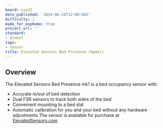 ```yaml
---
board: esp32
date_published: '2024-06-24T12:00:00Z'
difficulty: 1
made_for_esphome: true
project_url: ''
standard:
- global
tags:
- sensor
title: Elevated Sensors Bed Presence (bpmk1)
---
```


## Overview

The Elevated Sensors Bed Presence mk1 is a bed occupancy sensor with:
- Accurate in/out of bed detection
- Dual FSR sensors to track both sides of the bed
- Convenient mounting to a bed slat
- Automatic calibration for you and your bed without any hardware adjustments
The sensor is available for purchase at [ElevatedSensors.com](https://www.elevatedsensors.com/store/p/bed-presence-for-esphome)